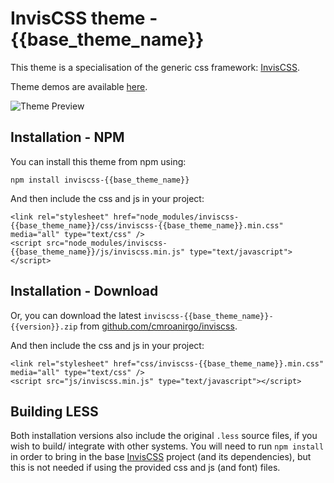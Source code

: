 # InvisCSS theme - {{base_theme_name}}

This theme is a specialisation of the generic css framework: [InvisCSS](https://github.com/cmroanirgo/inviscss).

Theme demos are available [here](https://cmroanirgo.github.io/inviscss/demo/themes.html).

![Theme Preview](https://cmroanirgo.github.io/inviscss/demo/images/{{base_theme_name}}-preview.png)


## Installation - NPM

You can install this theme from npm using:

```
npm install inviscss-{{base_theme_name}}
```

And then include the css and js in your project:

```
<link rel="stylesheet" href="node_modules/inviscss-{{base_theme_name}}/css/inviscss-{{base_theme_name}}.min.css" media="all" type="text/css" />
<script src="node_modules/inviscss-{{base_theme_name}}/js/inviscss.min.js" type="text/javascript"></script>
```

## Installation - Download

<p>Or, you can download the latest <code>inviscss-{{base_theme_name}}-{{version}}.zip</code> from <a href="https://github.com/cmroanirgo/inviscss/releases/latest"><i class="fa fa-github"></i> github.com/cmroanirgo/inviscss</a>.</p>

And then include the css and js in your project:

```
<link rel="stylesheet" href="css/inviscss-{{base_theme_name}}.min.css" media="all" type="text/css" />
<script src="js/inviscss.min.js" type="text/javascript"></script>
```

## Building LESS

Both installation versions also include the original <code>.less</code> source files, if you wish to build/ integrate with other systems. You will need to run `npm install` in order to bring in the base [InvisCSS](https://www.npmjs.com/package/inviscss) project (and its dependencies), but this is not needed if using the provided css and js (and font) files.


